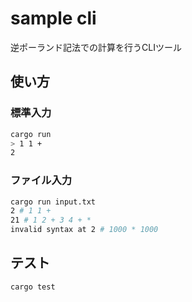 # sample cli

逆ポーランド記法での計算を行うCLIツール

## 使い方

### 標準入力

```sh
cargo run 
> 1 1 +
2
```

### ファイル入力

```sh
cargo run input.txt
2 # 1 1 +
21 # 1 2 + 3 4 + *
invalid syntax at 2 # 1000 * 1000
```

## テスト

```sh
cargo test
```
